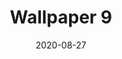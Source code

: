 ---
title: Wallpaper 9
description: Minimalistic blobs
keyword: blobs, minimalistic, desktop, wallpaper, colorful
id: 9
variants: [light, dark]
license: CC BY-NC 4.0
license_url: https://creativecommons.org/licenses/by-nc/4.0/
date: 2020-08-27
category: wallpapers
---